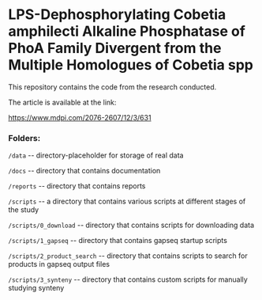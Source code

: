 # LPS-Dephosphorylating Cobetia amphilecti Alkaline Phosphatase of PhoA Family Divergent from the Multiple Homologues of Cobetia spp

This repository contains the code from the research conducted. 

The article is available at the link:

https://www.mdpi.com/2076-2607/12/3/631

### Folders: 

`/data` -- directory-placeholder for storage of real data

`/docs` -- directory that contains documentation

`/reports` -- directory that contains reports

`/scripts` -- a directory that contains various scripts at different stages of the study

`/scripts/0_download` -- directory that contains scripts for downloading data

`/scripts/1_gapseq` -- directory that contains gapseq startup scripts

`/scripts/2_product_search` -- directory that contains scripts to search for products in gapseq output files

`/scripts/3_synteny` -- directory that contains custom scripts for manually studying synteny
